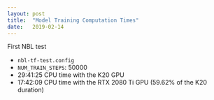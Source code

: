 ```yaml
---
layout: post
title:  "Model Training Computation Times"
date:   2019-02-14
---
```


First NBL test
- `nbl-tf-test.config`
- `NUM_TRAIN_STEPS`: 50000
- 29:41:25 CPU time with the K20 GPU
- 17:42:09 CPU time with the RTX 2080 Ti GPU (59.62% of the K20 duration)
